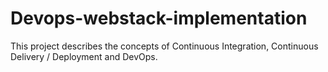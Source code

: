 # Devops-webstack-implementation
This project describes the concepts of Continuous Integration, Continuous Delivery / Deployment and DevOps.
